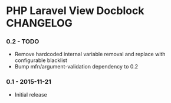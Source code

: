 # PHP Laravel View Docblock CHANGELOG

### 0.2 - TODO
- Remove hardcoded internal variable removal and replace with configurable
  blacklist
- Bump mfn/argument-validation dependency to 0.2

### 0.1 - 2015-11-21
- Initial release
